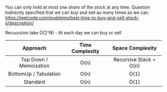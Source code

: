 You can only hold at most one share of the stock at any time. Question Indirectly specified that we can buy and sell as many times as we can.
https://leetcode.com/problems/best-time-to-buy-and-sell-stock-ii/description/

Recuursion take O(2^N) - At each day we can buy or sell

|        Approach        | Time Complexity |    Space Complexity    |
| :--------------------: | :-------------: | :--------------------: |
| Top Down / Memoization |      O(n)       | Recursive Stack + O(n) |
| BottomUp / Tabulation  |      O(n)       |          O(1)          |
|        Standard        |      O(n)       |          O(1)          |
